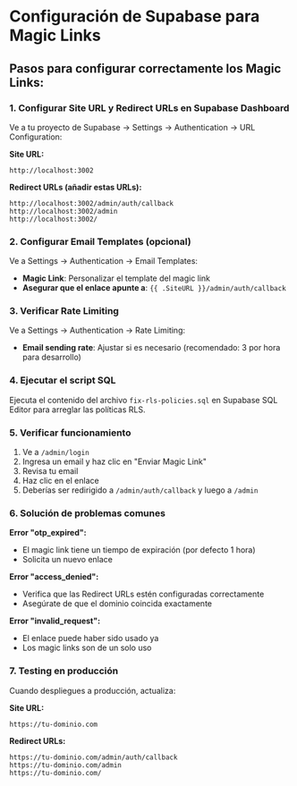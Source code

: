 # Configuración de Supabase para Magic Links

## Pasos para configurar correctamente los Magic Links:

### 1. Configurar Site URL y Redirect URLs en Supabase Dashboard

Ve a tu proyecto de Supabase → Settings → Authentication → URL Configuration:

**Site URL:**
```
http://localhost:3002
```

**Redirect URLs (añadir estas URLs):**
```
http://localhost:3002/admin/auth/callback
http://localhost:3002/admin
http://localhost:3002/
```

### 2. Configurar Email Templates (opcional)

Ve a Settings → Authentication → Email Templates:

- **Magic Link**: Personalizar el template del magic link
- **Asegurar que el enlace apunte a**: `{{ .SiteURL }}/admin/auth/callback`

### 3. Verificar Rate Limiting

Ve a Settings → Authentication → Rate Limiting:

- **Email sending rate**: Ajustar si es necesario (recomendado: 3 por hora para desarrollo)

### 4. Ejecutar el script SQL

Ejecuta el contenido del archivo `fix-rls-policies.sql` en Supabase SQL Editor para arreglar las políticas RLS.

### 5. Verificar funcionamiento

1. Ve a `/admin/login`
2. Ingresa un email y haz clic en "Enviar Magic Link"
3. Revisa tu email
4. Haz clic en el enlace
5. Deberías ser redirigido a `/admin/auth/callback` y luego a `/admin`

### 6. Solución de problemas comunes

**Error "otp_expired":**
- El magic link tiene un tiempo de expiración (por defecto 1 hora)
- Solicita un nuevo enlace

**Error "access_denied":**
- Verifica que las Redirect URLs estén configuradas correctamente
- Asegúrate de que el dominio coincida exactamente

**Error "invalid_request":**
- El enlace puede haber sido usado ya
- Los magic links son de un solo uso

### 7. Testing en producción

Cuando despliegues a producción, actualiza:

**Site URL:**
```
https://tu-dominio.com
```

**Redirect URLs:**
```
https://tu-dominio.com/admin/auth/callback
https://tu-dominio.com/admin
https://tu-dominio.com/
```
